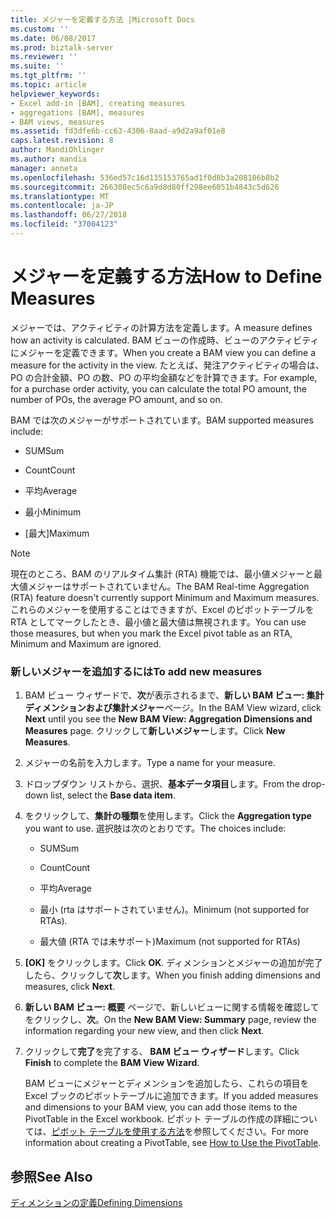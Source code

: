 ```yaml
---
title: メジャーを定義する方法 |Microsoft Docs
ms.custom: ''
ms.date: 06/08/2017
ms.prod: biztalk-server
ms.reviewer: ''
ms.suite: ''
ms.tgt_pltfrm: ''
ms.topic: article
helpviewer_keywords:
- Excel add-in [BAM], creating measures
- aggregations [BAM], measures
- BAM views, measures
ms.assetid: fd3dfe6b-cc63-4306-8aad-a9d2a9af01e8
caps.latest.revision: 8
author: MandiOhlinger
ms.author: mandia
manager: anneta
ms.openlocfilehash: 536ed57c16d135153765ad1f0d8b3a208106b8b2
ms.sourcegitcommit: 266308ec5c6a9d8d80ff298ee6051b4843c5d626
ms.translationtype: MT
ms.contentlocale: ja-JP
ms.lasthandoff: 06/27/2018
ms.locfileid: "37004123"
---
```

# <a name="how-to-define-measures"></a><span data-ttu-id="1a79b-102">メジャーを定義する方法</span><span class="sxs-lookup"><span data-stu-id="1a79b-102">How to Define Measures</span></span>
<span data-ttu-id="1a79b-103">メジャーでは、アクティビティの計算方法を定義します。</span><span class="sxs-lookup"><span data-stu-id="1a79b-103">A measure defines how an activity is calculated.</span></span> <span data-ttu-id="1a79b-104">BAM ビューの作成時、ビューのアクティビティにメジャーを定義できます。</span><span class="sxs-lookup"><span data-stu-id="1a79b-104">When you create a BAM view you can define a measure for the activity in the view.</span></span> <span data-ttu-id="1a79b-105">たとえば、発注アクティビティの場合は、PO の合計金額、PO の数、PO の平均金額などを計算できます。</span><span class="sxs-lookup"><span data-stu-id="1a79b-105">For example, for a purchase order activity, you can calculate the total PO amount, the number of POs, the average PO amount, and so on.</span></span>  
  
 <span data-ttu-id="1a79b-106">BAM では次のメジャーがサポートされています。</span><span class="sxs-lookup"><span data-stu-id="1a79b-106">BAM supported measures include:</span></span>  
  
-   <span data-ttu-id="1a79b-107">SUM</span><span class="sxs-lookup"><span data-stu-id="1a79b-107">Sum</span></span>  
  
-   <span data-ttu-id="1a79b-108">Count</span><span class="sxs-lookup"><span data-stu-id="1a79b-108">Count</span></span>  
  
-   <span data-ttu-id="1a79b-109">平均</span><span class="sxs-lookup"><span data-stu-id="1a79b-109">Average</span></span>  
  
-   <span data-ttu-id="1a79b-110">最小</span><span class="sxs-lookup"><span data-stu-id="1a79b-110">Minimum</span></span>  
  
-   <span data-ttu-id="1a79b-111">[最大]</span><span class="sxs-lookup"><span data-stu-id="1a79b-111">Maximum</span></span>  
  
> [!NOTE]
>  <span data-ttu-id="1a79b-112">現在のところ、BAM のリアルタイム集計 (RTA) 機能では、最小値メジャーと最大値メジャーはサポートされていません。</span><span class="sxs-lookup"><span data-stu-id="1a79b-112">The BAM Real-time Aggregation (RTA) feature doesn't currently support Minimum and Maximum measures.</span></span> <span data-ttu-id="1a79b-113">これらのメジャーを使用することはできますが、Excel のピボットテーブルを RTA としてマークしたとき、最小値と最大値は無視されます。</span><span class="sxs-lookup"><span data-stu-id="1a79b-113">You can use those measures, but when you mark the Excel pivot table as an RTA, Minimum and Maximum are ignored.</span></span>  
  
### <a name="to-add-new-measures"></a><span data-ttu-id="1a79b-114">新しいメジャーを追加するには</span><span class="sxs-lookup"><span data-stu-id="1a79b-114">To add new measures</span></span>  
  
1. <span data-ttu-id="1a79b-115">BAM ビュー ウィザードで、**次**が表示されるまで、**新しい BAM ビュー: 集計ディメンションおよび集計メジャー**ページ。</span><span class="sxs-lookup"><span data-stu-id="1a79b-115">In the BAM View wizard, click **Next** until you see the **New BAM View: Aggregation Dimensions and Measures** page.</span></span> <span data-ttu-id="1a79b-116">クリックして**新しいメジャー**します。</span><span class="sxs-lookup"><span data-stu-id="1a79b-116">Click **New Measures**.</span></span>  
  
2. <span data-ttu-id="1a79b-117">メジャーの名前を入力します。</span><span class="sxs-lookup"><span data-stu-id="1a79b-117">Type a name for your measure.</span></span>  
  
3. <span data-ttu-id="1a79b-118">ドロップダウン リストから、選択、**基本データ項目**します。</span><span class="sxs-lookup"><span data-stu-id="1a79b-118">From the drop-down list, select the **Base data item**.</span></span>  
  
4. <span data-ttu-id="1a79b-119">をクリックして、**集計の種類**を使用します。</span><span class="sxs-lookup"><span data-stu-id="1a79b-119">Click the **Aggregation type** you want to use.</span></span> <span data-ttu-id="1a79b-120">選択肢は次のとおりです。</span><span class="sxs-lookup"><span data-stu-id="1a79b-120">The choices include:</span></span>  
  
   -   <span data-ttu-id="1a79b-121">SUM</span><span class="sxs-lookup"><span data-stu-id="1a79b-121">Sum</span></span>  
  
   -   <span data-ttu-id="1a79b-122">Count</span><span class="sxs-lookup"><span data-stu-id="1a79b-122">Count</span></span>  
  
   -   <span data-ttu-id="1a79b-123">平均</span><span class="sxs-lookup"><span data-stu-id="1a79b-123">Average</span></span>  
  
   -   <span data-ttu-id="1a79b-124">最小 (rta はサポートされていません)。</span><span class="sxs-lookup"><span data-stu-id="1a79b-124">Minimum (not supported for RTAs).</span></span>  
  
   -   <span data-ttu-id="1a79b-125">最大値 (RTA では未サポート)</span><span class="sxs-lookup"><span data-stu-id="1a79b-125">Maximum (not supported for RTAs)</span></span>  
  
5. <span data-ttu-id="1a79b-126">**[OK]** をクリックします。</span><span class="sxs-lookup"><span data-stu-id="1a79b-126">Click **OK**.</span></span> <span data-ttu-id="1a79b-127">ディメンションとメジャーの追加が完了したら、クリックして**次**します。</span><span class="sxs-lookup"><span data-stu-id="1a79b-127">When you finish adding dimensions and measures, click **Next**.</span></span>  
  
6. <span data-ttu-id="1a79b-128">**新しい BAM ビュー: 概要** ページで、新しいビューに関する情報を確認してをクリックし、**次**。</span><span class="sxs-lookup"><span data-stu-id="1a79b-128">On the **New BAM View: Summary** page, review the information regarding your new view, and then click **Next**.</span></span>  
  
7. <span data-ttu-id="1a79b-129">クリックして**完了**を完了する、 **BAM ビュー ウィザード**します。</span><span class="sxs-lookup"><span data-stu-id="1a79b-129">Click **Finish** to complete the **BAM View Wizard**.</span></span>  
  
   <span data-ttu-id="1a79b-130">BAM ビューにメジャーとディメンションを追加したら、これらの項目を Excel ブックのピボットテーブルに追加できます。</span><span class="sxs-lookup"><span data-stu-id="1a79b-130">If you added measures and dimensions to your BAM view, you can add those items to the PivotTable in the Excel workbook.</span></span> <span data-ttu-id="1a79b-131">ピボット テーブルの作成の詳細については、[ピボット テーブルを使用する方法](../core/how-to-use-the-pivottable.md)を参照してください。</span><span class="sxs-lookup"><span data-stu-id="1a79b-131">For more information about creating a PivotTable, see [How to Use the PivotTable](../core/how-to-use-the-pivottable.md).</span></span>  
  
## <a name="see-also"></a><span data-ttu-id="1a79b-132">参照</span><span class="sxs-lookup"><span data-stu-id="1a79b-132">See Also</span></span>  
 [<span data-ttu-id="1a79b-133">ディメンションの定義</span><span class="sxs-lookup"><span data-stu-id="1a79b-133">Defining Dimensions</span></span>](../core/defining-dimensions.md)